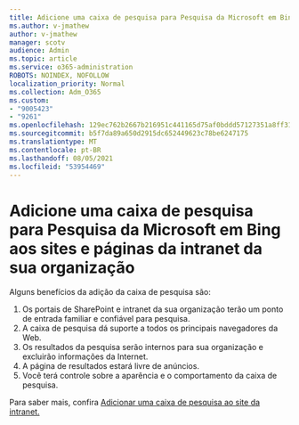 ```yaml
---
title: Adicione uma caixa de pesquisa para Pesquisa da Microsoft em Bing aos sites e páginas da intranet da sua organização
ms.author: v-jmathew
author: v-jmathew
manager: scotv
audience: Admin
ms.topic: article
ms.service: o365-administration
ROBOTS: NOINDEX, NOFOLLOW
localization_priority: Normal
ms.collection: Adm_O365
ms.custom:
- "9005423"
- "9261"
ms.openlocfilehash: 129ec762b2667b216951c441165d75af0bddd57127351a8ff31fc2793e4479d8
ms.sourcegitcommit: b5f7da89a650d2915dc652449623c78be6247175
ms.translationtype: MT
ms.contentlocale: pt-BR
ms.lasthandoff: 08/05/2021
ms.locfileid: "53954469"
---
```

# <a name="add-a-search-box-for-microsoft-search-in-bing-to-your-organizations-intranet-sites-and-pages"></a>Adicione uma caixa de pesquisa para Pesquisa da Microsoft em Bing aos sites e páginas da intranet da sua organização

Alguns benefícios da adição da caixa de pesquisa são:

1. Os portais de SharePoint e intranet da sua organização terão um ponto de entrada familiar e confiável para pesquisa.
2. A caixa de pesquisa dá suporte a todos os principais navegadores da Web.
3. Os resultados da pesquisa serão internos para sua organização e excluirão informações da Internet.
4. A página de resultados estará livre de anúncios.
5. Você terá controle sobre a aparência e o comportamento da caixa de pesquisa.

Para saber mais, confira [Adicionar uma caixa de pesquisa ao site da intranet.](https://go.microsoft.com/fwlink/?linkid=2151387)
